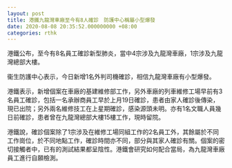 ```yaml
---
layout: post
title: 港鐵九龍灣車廠至今有8人確診　防護中心稱屬小型爆發
date: 2020-08-08 20:35:52.000000000 +08:00
categories: rthk
---
```


港鐵公布，至今有8名員工確診新型肺炎，當中4宗涉及九龍灣車廠，1宗涉及九龍灣總部大樓。

衞生防護中心表示，今日新增1名外判司機確診，相信九龍灣車廠有小型爆發。

港鐵表示，新增個案在車廠的基建維修部工作，另外車廠的列車維修工場早前有3名員工確診，包括一名承辦商員工早於上月19日確診，患者由家人確診後傳染，現已出院；另外兩名維修技工在上星期確診，感染源頭未明。亦有1名文職人員幾日前確診，患者曾在九龍灣總部大樓15樓工作，現時留院。

港鐵說，確診個案除了1宗涉及在維修工場同組工作的2名員工外，其餘屬於不同工作崗位，於不同地點工作，確診時間亦不同，部分與其家人確診有關。個案的密切接觸者中，已有的測試結果都呈陰性。港鐵會研究如何配合當局，為九龍灣車廠員工進行自願檢測。
